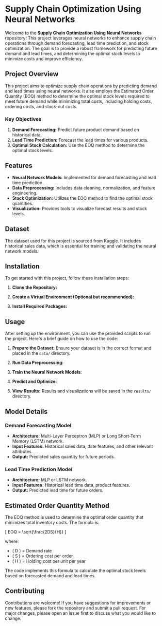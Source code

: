 # Supply Chain Optimization Using Neural Networks

Welcome to the **Supply Chain Optimization Using Neural Networks** repository! This project leverages neural networks to enhance supply chain operations through demand forecasting, lead time prediction, and stock optimization. The goal is to provide a robust framework for predicting future demand and lead times, and determining the optimal stock levels to minimize costs and improve efficiency.

## Project Overview

This project aims to optimize supply chain operations by predicting demand and lead times using neural networks. It also employs the Estimated Order Quantity (EOQ) method to determine the optimal stock levels required to meet future demand while minimizing total costs, including holding costs, ordering costs, and stock-out costs.

### Key Objectives

1. **Demand Forecasting:** Predict future product demand based on historical data.
2. **Lead Time Prediction:** Forecast the lead times for various products.
3. **Optimal Stock Calculation:** Use the EOQ method to determine the optimal stock levels.

## Features

- **Neural Network Models:** Implemented for demand forecasting and lead time prediction.
- **Data Preprocessing:** Includes data cleaning, normalization, and feature engineering.
- **Stock Optimization:** Utilizes the EOQ method to find the optimal stock quantities.
- **Visualization:** Provides tools to visualize forecast results and stock levels.

## Dataset

The dataset used for this project is sourced from Kaggle. It includes historical sales data, which is essential for training and validating the neural network models.

## Installation

To get started with this project, follow these installation steps:

1. **Clone the Repository:**

2. **Create a Virtual Environment (Optional but recommended):**

3. **Install Required Packages:**

## Usage

After setting up the environment, you can use the provided scripts to run the project. Here's a brief guide on how to use the code:

1. **Prepare the Dataset:**
   Ensure your dataset is in the correct format and placed in the `data/` directory.

2. **Run Data Preprocessing:**
  
3. **Train the Neural Network Models:**
  
4. **Predict and Optimize:**
  
5. **View Results:**
   Results and visualizations will be saved in the `results/` directory.

## Model Details

### Demand Forecasting Model

- **Architecture:** Multi-Layer Perceptron (MLP) or Long Short-Term Memory (LSTM) network.
- **Input Features:** Historical sales data, date features, and other relevant attributes.
- **Output:** Predicted sales quantity for future periods.

### Lead Time Prediction Model

- **Architecture:** MLP or LSTM network.
- **Input Features:** Historical lead time data, product features.
- **Output:** Predicted lead time for future orders.

## Estimated Order Quantity Method

The EOQ method is used to determine the optimal order quantity that minimizes total inventory costs. The formula is:

\[ EOQ = \sqrt{\frac{2DS}{H}} \]

where:
- \( D \) = Demand rate
- \( S \) = Ordering cost per order
- \( H \) = Holding cost per unit per year

The code implements this formula to calculate the optimal stock levels based on forecasted demand and lead times.

## Contributing

Contributions are welcome! If you have suggestions for improvements or new features, please fork the repository and submit a pull request. For major changes, please open an issue first to discuss what you would like to change.
